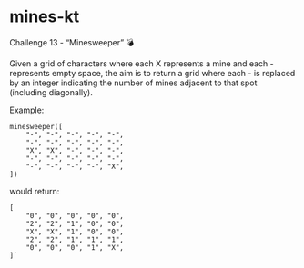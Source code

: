 # mines-kt
Challenge 13 - “Minesweeper” :bomb:

Given a grid of characters where each X represents a mine and each - represents empty space, the aim is to return a grid where each - is replaced by an integer indicating the number of mines adjacent to that spot (including diagonally).

Example:
```
minesweeper([
    "-", "-", "-", "-", "-",
    "-", "-", "-", "-", "-",
    "X", "X", "-", "-", "-",
    "-", "-", "-", "-", "-",
    "-", "-", "-", "-", "X", 
])
```
would return:
```
[
    "0", "0", "0", "0", "0",
    "2", "2", "1", "0", "0",
    "X", "X", "1", "0", "0",
    "2", "2", "1", "1", "1",
    "0", "0", "0", "1", "X", 
]`
